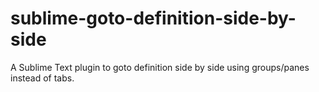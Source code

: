 # sublime-goto-definition-side-by-side
A Sublime Text plugin to goto definition side by side using groups/panes instead of tabs.
